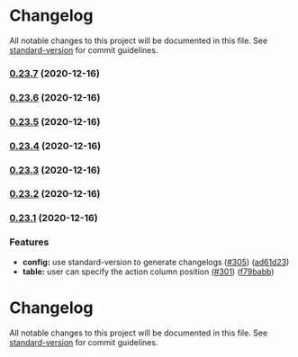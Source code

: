 # Changelog

All notable changes to this project will be documented in this file. See [standard-version](https://github.com/conventional-changelog/standard-version) for commit guidelines.

### [0.23.7](https://github.com/fusionfabric/finastra-design-system/compare/v0.23.6...v0.23.7) (2020-12-16)

### [0.23.6](https://github.com/fusionfabric/finastra-design-system/compare/v0.23.5...v0.23.6) (2020-12-16)

### [0.23.5](https://github.com/fusionfabric/finastra-design-system/compare/v0.23.4...v0.23.5) (2020-12-16)

### [0.23.4](https://github.com/fusionfabric/finastra-design-system/compare/v0.23.3...v0.23.4) (2020-12-16)

### [0.23.3](https://github.com/fusionfabric/finastra-design-system/compare/v0.23.2...v0.23.3) (2020-12-16)

### [0.23.2](https://github.com/fusionfabric/finastra-design-system/compare/v0.23.1...v0.23.2) (2020-12-16)

### [0.23.1](https://github.com/fusionfabric/finastra-design-system/compare/v0.23.0...v0.23.1) (2020-12-16)


### Features

* **config:** use standard-version to generate changelogs ([#305](https://github.com/fusionfabric/finastra-design-system/issues/305)) ([ad61d23](https://github.com/fusionfabric/finastra-design-system/commit/ad61d237715cbe3e313276acac5a7708aacb125d))
* **table:** user can specify the action column position ([#301](https://github.com/fusionfabric/finastra-design-system/issues/301)) ([f79babb](https://github.com/fusionfabric/finastra-design-system/commit/f79babba6c113e68f7fe11a4756e24ffe5d68c02))

# Changelog

All notable changes to this project will be documented in this file. See [standard-version](https://github.com/conventional-changelog/standard-version) for commit guidelines.
